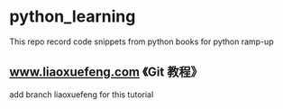 # python_learning
This repo record code snippets from python books for python ramp-up

## www.liaoxuefeng.com 《Git 教程》
add branch liaoxuefeng for this tutorial


